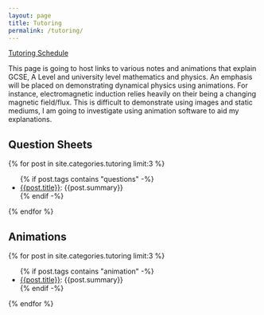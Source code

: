 ```yaml
---
layout: page
title: Tutoring
permalink: /tutoring/
---
```


<a class="page-link" href="{{ baseurl}}/tutoring-schedule/"> Tutoring Schedule </a>


This page is going to host links to various notes and animations that explain GCSE, A Level and university level mathematics and physics. An emphasis will be placed on demonstrating dynamical physics using animations. For instance, electromagnetic induction relies heavily on their being a changing magnetic field/flux. This is difficult to demonstrate using images and static mediums, I am going to investigate using animation software to aid my explanations.

## Question Sheets
{% for post in site.categories.tutoring limit:3 %}
  <ul>
    {% if post.tags contains "questions" -%}
      <li> <a href="{{post.url}}">  {{post.title}}</a>: {{post.summary}} </li>
    {% endif -%}
  </ul>
{% endfor %}

## Animations
{% for post in site.categories.tutoring limit:3 %}
  <ul>
    {% if post.tags contains "animation" -%}
      <li> <a href="{{post.url}}">  {{post.title}}</a>: {{post.summary}} </li>
    {% endif -%}
  </ul>
{% endfor %}
